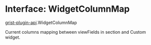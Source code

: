 # Interface: WidgetColumnMap

[grist-plugin-api](../modules/grist_plugin_api.md).WidgetColumnMap

Current columns mapping between viewFields in section and Custom widget.
